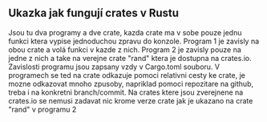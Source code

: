 ## Ukazka jak fungují crates v Rustu

Jsou tu dva programy a dve crate, kazda crate ma v sobe pouze jednu funkci ktera vypise jednoduchou zpravu do konzole. Program 1 je zavisly na obou crate a volá funkci v kazde z nich. Program 2 je zavisly pouze na jedne z nich a take na verejne crate "rand" ktera je dostupna na crates.io. Zavislosti programu jsou zapsany vzdy v Cargo.toml souboru. V programech se ted na crate odkazuje pomoci relativni cesty ke crate, je mozne odkazovat mnoho zpusoby, napriklad pomoci repozitare na github, treba i na konkretni branch/commit. Na crates ktere jsou zverejnene na crates.io se nemusi zadavat nic krome verze crate jak je ukazano na crate "rand" v programu 2
